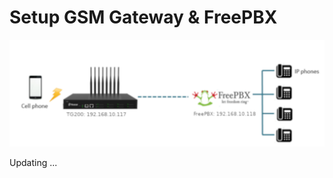 # Setup GSM Gateway & FreePBX

<p align="center"> 
<img src="./images/gsm-gateway-freepbx.png" />
</p>

Updating ...
